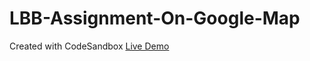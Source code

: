 # LBB-Assignment-On-Google-Map
Created with CodeSandbox
<a href='https://wkuud.csb.app/'>Live Demo</a>

